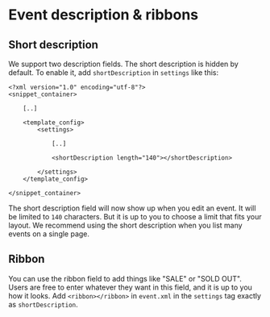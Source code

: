 # Event description & ribbons

## Short description

We support two description fields. The short description is hidden by default. To enable it, add `shortDescription` in `settings` like this:

```
<?xml version="1.0" encoding="utf-8"?>
<snippet_container>

    [..]

    <template_config>
        <settings>
        
            [..]

            <shortDescription length="140"></shortDescription>

        </settings>
    </template_config>

</snippet_container>
```

The short description field will now show up when you edit an event. It will be limited to `140` characters. But it is up to you to choose a limit that fits your layout. We recommend using the short description when you list many events on a single page. 

## Ribbon

You can use the ribbon field to add things like "SALE" or "SOLD OUT". Users are free to enter whatever they want in this field, and it is up to you how it looks. Add `<ribbon></ribbon>` in `event.xml` in the `settings` tag exactly as `shortDescription`. 

